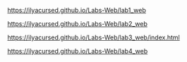 https://ilyacursed.github.io/Labs-Web/lab1_web

https://ilyacursed.github.io/Labs-Web/lab2_web

https://ilyacursed.github.io/Labs-Web/lab3_web/index.html

https://ilyacursed.github.io/Labs-Web/lab4_web
